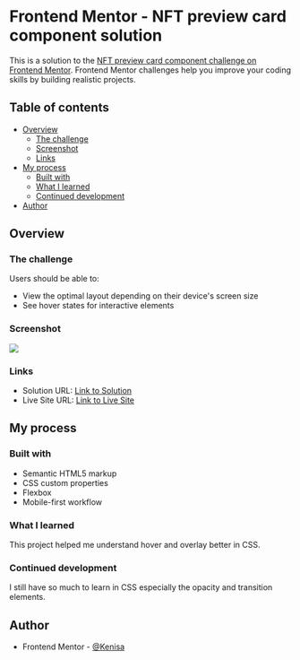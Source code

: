 # Frontend Mentor - NFT preview card component solution

This is a solution to the [NFT preview card component challenge on Frontend Mentor](https://www.frontendmentor.io/challenges/nft-preview-card-component-SbdUL_w0U). Frontend Mentor challenges help you improve your coding skills by building realistic projects. 

## Table of contents

- [Overview](#overview)
  - [The challenge](#the-challenge)
  - [Screenshot](#screenshot)
  - [Links](#links)
- [My process](#my-process)
  - [Built with](#built-with)
  - [What I learned](#what-i-learned)
  - [Continued development](#continued-development)
- [Author](#author)

## Overview

### The challenge

Users should be able to:

- View the optimal layout depending on their device's screen size
- See hover states for interactive elements

### Screenshot

![](https://i.imgur.com/No9qC9q.png)

### Links

- Solution URL: [Link to Solution](https://github.com/KenisaRenee/NFT-Card-Preview)
- Live Site URL: [Link to Live Site](https://nft-card-preview-gules.vercel.app/)

## My process

### Built with

- Semantic HTML5 markup
- CSS custom properties
- Flexbox
- Mobile-first workflow

### What I learned

This project helped me understand hover and overlay better in CSS.

### Continued development

I still have so much to learn in CSS especially the opacity and transition elements.

## Author

- Frontend Mentor - [@Kenisa](https://www.frontendmentor.io/profile/KenisaRenee)

